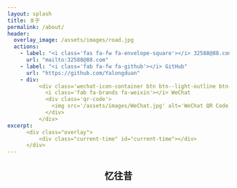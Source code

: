 ```yaml
---
layout: splash
title: 关于
permalink: /about/
header:
  overlay_image: /assets/images/road.jpg
  actions:
    - label: "<i class='fas fa-fw fa-envelope-square'></i> 32588@88.com"
      url: "mailto:32588@88.com"
    - label: "<i class='fab fa-fw fa-github'></i> GitHub"
      url: "https://github.com/Yalongduan"
    - div: 
          <div class='wechat-icon-container btn btn--light-outline btn--large'>
            <i class='fab fa-brands fa-weixin'></i> WeChat
            <div class='qr-code'>
              <img src='/assets/images/WeChat.jpg' alt='WeChat QR Code'>
            </div>
          </div>
excerpt: 
      <div class="overlay">
          <div class="current-time" id="current-time"></div>
      </div>
---
```


<script>
  document.addEventListener("DOMContentLoaded", function() {
      function updateTime() {
          var now = new Date();
          var days = ['星期日', '星期一', '星期二', '星期三', '星期四', '星期五', '星期六'];
          var formattedTime = now.getFullYear() + '-' +
                              ('0' + (now.getMonth() + 1)).slice(-2) + '-' +
                              ('0' + now.getDate()).slice(-2) + ' ' +
                              ('0' + now.getHours()).slice(-2) + ':' +
                              ('0' + now.getMinutes()).slice(-2) + ':' +
                              ('0' + now.getSeconds()).slice(-2) + ' ' +
                              days[now.getDay()] ;
          document.getElementById('current-time').textContent = formattedTime;
      }
      updateTime();
      setInterval(updateTime, 1000); // 每秒更新一次时间
  });
</script>

## <center>忆往昔</center>
